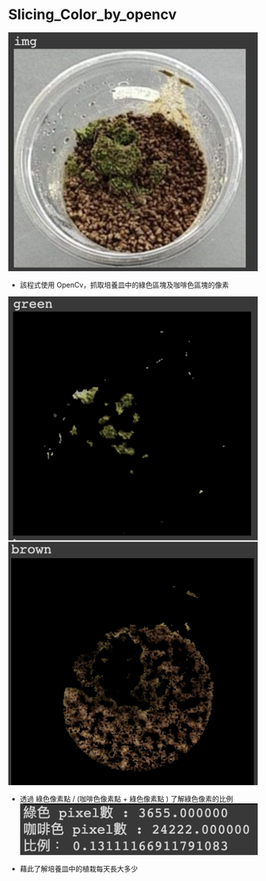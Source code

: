# Slicing_Color_by_opencv

![image](https://github.com/Hackerifyouwant/Slicing_Color_by_opencv/blob/master/img/Orginal.png)
* 該程式使用 OpenCv，抓取培養皿中的綠色區塊及咖啡色區塊的像素

![image](https://github.com/Hackerifyouwant/Slicing_Color_by_opencv/blob/master/img/Green.png)
![image](https://github.com/Hackerifyouwant/Slicing_Color_by_opencv/blob/master/img/Brown.png)

* 透過 綠色像素點 / (咖啡色像素點 + 綠色像素點 ) 了解綠色像素的比例
![image](https://github.com/Hackerifyouwant/Slicing_Color_by_opencv/blob/master/img/Final_Output.png)

* 藉此了解培養皿中的植栽每天長大多少

